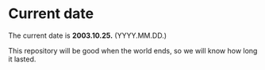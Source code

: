 # Current date

The current date is **2003.10.25.** (YYYY.MM.DD.)

This repository will be good when the world ends, so we will know how long it lasted.